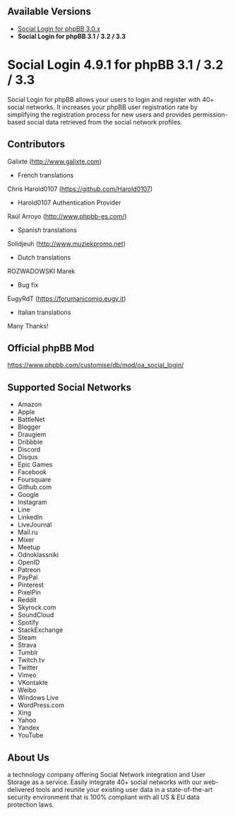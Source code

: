 ## Available Versions
* [Social Login for phpBB 3.0.x](https://github.com/Harold0107/social-login-phpbb/tree/phpbb/3.0.x)
* **Social Login for phpBB 3.1 / 3.2 / 3.3**


# Social Login 4.9.1 for phpBB 3.1 / 3.2 / 3.3

Social Login for phpBB allows your users to login and register with 40+ social networks. 
It increases your phpBB user registration rate by simplifying the registration process for 
new users and provides permission-based social data retrieved from the social network profiles.

## Contributors ##

Galixte (http://www.galixte.com)
* French translations

Chris Harold0107 (https://github.com/Harold0107)
* Harold0107 Authentication Provider
	
Raúl Arroyo (http://www.phpbb-es.com/)
* Spanish translations

Solidjeuh (http://www.muziekpromo.net)
* Dutch translations

ROZWADOWSKI Marek 
* Bug fix

EugyRdT (https://forumanicomio.eugy.it)
* Italian translations

Many Thanks!

## Official phpBB Mod
https://www.phpbb.com/customise/db/mod/oa_social_login/
 

## Supported Social Networks
* Amazon
* Apple
* BattleNet
* Blogger
* Draugiem
* Dribbble
* Discord
* Disqus
* Epic Games
* Facebook
* Foursquare
* Github.com
* Google
* Instagram
* Line
* LinkedIn
* LiveJournal
* Mail.ru
* Mixer
* Meetup
* Odnoklassniki
* OpenID
* Patreon
* PayPal
* Pinterest
* PixelPin
* Reddit
* Skyrock.com		
* SoundCloud
* Spotify
* StackExchange
* Steam
* Strava
* Tumblr
* Twitch.tv
* Twitter
* Vimeo
* VKontakte
* Weibo
* Windows Live
* WordPress.com
* Xing
* Yahoo
* Yandex
* YouTube

## About Us
a technology company offering Social Network integration 
and User Storage as a service. Easily integrate 40+ social networks with our web-delivered tools and reunite your 
existing user data in a state-of-the-art security environment that is 100% compliant with all US & EU data protection laws. 

